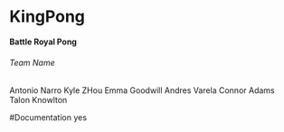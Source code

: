 # KingPong
**Battle Royal Pong**
###### Team Name
Antonio Narro
Kyle ZHou
Emma Goodwill
Andres Varela
Connor Adams
Talon Knowlton

#Documentation
yes
